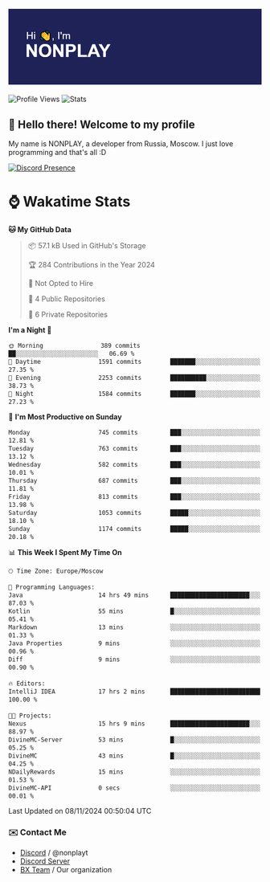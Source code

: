 ![Discord Presence](./header.png)
<br></br>
![Profile Views](https://komarev.com/ghpvc/?username=NONPLAYT&color=blue&style=for-the-badge)
![Stats](https://img.shields.io/badge/0%25-OPTIMIZED-orange?style=for-the-badge)


## :wave: Hello there! Welcome to my profile

My name is NONPLAY, a developer from Russia, Moscow. I just love programming and that's all :D

[![Discord Presence](https://lanyard.cnrad.dev/api/597087584090587177?showDisplayName=true)](https://discord.com/users/597087584090587177) 

# ⌚ Wakatime Stats

<!--START_SECTION:waka-->
**🐱 My GitHub Data** 

> 📦 57.1 kB Used in GitHub's Storage 
 > 
> 🏆 284 Contributions in the Year 2024
 > 
> 🚫 Not Opted to Hire
 > 
> 📜 4 Public Repositories 
 > 
> 🔑 6 Private Repositories 
 > 
**I'm a Night 🦉** 

```text
🌞 Morning                389 commits         ██░░░░░░░░░░░░░░░░░░░░░░░   06.69 % 
🌆 Daytime                1591 commits        ███████░░░░░░░░░░░░░░░░░░   27.35 % 
🌃 Evening                2253 commits        ██████████░░░░░░░░░░░░░░░   38.73 % 
🌙 Night                  1584 commits        ███████░░░░░░░░░░░░░░░░░░   27.23 % 
```
📅 **I'm Most Productive on Sunday** 

```text
Monday                   745 commits         ███░░░░░░░░░░░░░░░░░░░░░░   12.81 % 
Tuesday                  763 commits         ███░░░░░░░░░░░░░░░░░░░░░░   13.12 % 
Wednesday                582 commits         ███░░░░░░░░░░░░░░░░░░░░░░   10.01 % 
Thursday                 687 commits         ███░░░░░░░░░░░░░░░░░░░░░░   11.81 % 
Friday                   813 commits         ███░░░░░░░░░░░░░░░░░░░░░░   13.98 % 
Saturday                 1053 commits        █████░░░░░░░░░░░░░░░░░░░░   18.10 % 
Sunday                   1174 commits        █████░░░░░░░░░░░░░░░░░░░░   20.18 % 
```


📊 **This Week I Spent My Time On** 

```text
🕑︎ Time Zone: Europe/Moscow

💬 Programming Languages: 
Java                     14 hrs 49 mins      ██████████████████████░░░   87.03 % 
Kotlin                   55 mins             █░░░░░░░░░░░░░░░░░░░░░░░░   05.41 % 
Markdown                 13 mins             ░░░░░░░░░░░░░░░░░░░░░░░░░   01.33 % 
Java Properties          9 mins              ░░░░░░░░░░░░░░░░░░░░░░░░░   00.96 % 
Diff                     9 mins              ░░░░░░░░░░░░░░░░░░░░░░░░░   00.90 % 

🔥 Editors: 
IntelliJ IDEA            17 hrs 2 mins       █████████████████████████   100.00 % 

🐱‍💻 Projects: 
Nexus                    15 hrs 9 mins       ██████████████████████░░░   88.97 % 
DivineMC-Server          53 mins             █░░░░░░░░░░░░░░░░░░░░░░░░   05.25 % 
DivineMC                 43 mins             █░░░░░░░░░░░░░░░░░░░░░░░░   04.25 % 
NDailyRewards            15 mins             ░░░░░░░░░░░░░░░░░░░░░░░░░   01.53 % 
DivineMC-API             0 secs              ░░░░░░░░░░░░░░░░░░░░░░░░░   00.01 % 
```


 Last Updated on 08/11/2024 00:50:04 UTC
<!--END_SECTION:waka-->

### ✉️ Contact Me

- [Discord](https://discord.com/users/597087584090587177) / @nonplayt
- [Discord Server](https://discord.gg/p7cxhw7E2M)
- [BX Team](https://github.com/BX-Team) / Our organization
